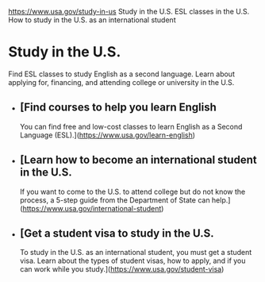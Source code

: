 

https://www.usa.gov/study-in-us
Study in the U.S.
ESL classes in the U.S.
How to study in the U.S. as an international student

Study in the U.S.
=================

Find ESL classes to study English as a second language. Learn about applying for, financing, and attending college or university in the U.S.

* [Find courses to help you learn English
  --------------------------------------

  You can find free and low-cost classes to learn English as a Second Language (ESL).](https://www.usa.gov/learn-english)
* [Learn how to become an international student in the U.S.
  --------------------------------------------------------

  If you want to come to the U.S. to attend college but do not know the process, a 5-step guide from the Department of State can help.](https://www.usa.gov/international-student)
* [Get a student visa to study in the U.S.
  ---------------------------------------

  To study in the U.S. as an international student, you must get a student visa. Learn about the types of student visas, how to apply, and if you can work while you study.](https://www.usa.gov/student-visa)
